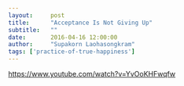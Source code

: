 ```yaml
---
layout:     post
title:      "Acceptance Is Not Giving Up"
subtitle:   ""
date:       2016-04-16 12:00:00
author:     "Supakorn Laohasongkram"
tags: ['practice-of-true-happiness']
---
```

https://www.youtube.com/watch?v=YvOoKHFwqfw